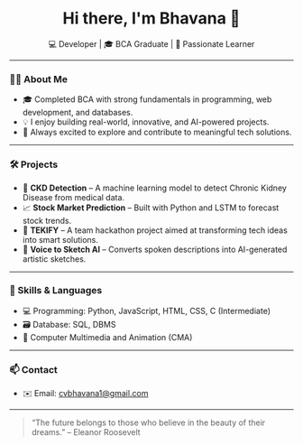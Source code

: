 <h1 align="center">Hi there, I'm Bhavana 👋</h1>

<p align="center">
  💻 Developer | 🎓 BCA Graduate | 🧠 Passionate Learner
</p>

---

### 👩‍💻 About Me
- 🎓 Completed BCA with strong fundamentals in programming, web development, and databases.
- 💡 I enjoy building real-world, innovative, and AI-powered projects.
- 🚀 Always excited to explore and contribute to meaningful tech solutions.

---

### 🛠️ Projects
- 🔬 **CKD Detection** – A machine learning model to detect Chronic Kidney Disease from medical data.
- 📈 **Stock Market Prediction** – Built with Python and LSTM to forecast stock trends.
- 🧠 **TEKIFY** – A team hackathon project aimed at transforming tech ideas into smart solutions.
- 🎨 **Voice to Sketch AI** – Converts spoken descriptions into AI-generated artistic sketches.

---

### 🧠 Skills & Languages
- 💻 Programming: Python, JavaScript, HTML, CSS, C (Intermediate)
- 🗃️ Database: SQL, DBMS
- 🎥 Computer Multimedia and Animation (CMA)

---

### 📫 Contact
- ✉️ Email: cvbhavana1@gmail.com

---

> “The future belongs to those who believe in the beauty of their dreams.” – Eleanor Roosevelt

